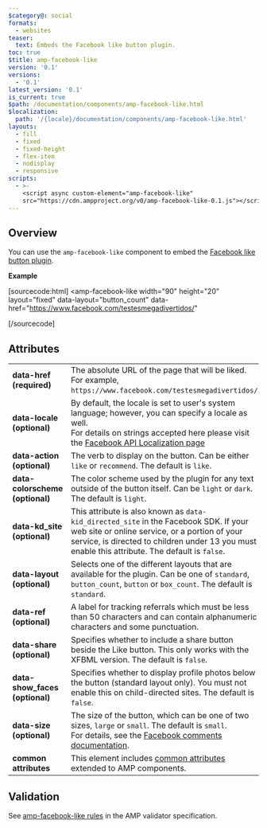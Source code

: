 ```yaml
---
$category@: social
formats:
  - websites
teaser:
  text: Embeds the Facebook like button plugin.
toc: true
$title: amp-facebook-like
version: '0.1'
versions:
  - '0.1'
latest_version: '0.1'
is_current: true
$path: /documentation/components/amp-facebook-like.html
$localization:
  path: '/{locale}/documentation/components/amp-facebook-like.html'
layouts:
  - fill
  - fixed
  - fixed-height
  - flex-item
  - nodisplay
  - responsive
scripts:
  - >-
    <script async custom-element="amp-facebook-like"
    src="https://cdn.ampproject.org/v0/amp-facebook-like-0.1.js"></script>
---
```



<!---
Copyright 2017 The AMP HTML Authors. All Rights Reserved.

Licensed under the Apache License, Version 2.0 (the "License");
you may not use this file except in compliance with the License.
You may obtain a copy of the License at

      http://www.apache.org/licenses/LICENSE-2.0

Unless required by applicable law or agreed to in writing, software
distributed under the License is distributed on an "AS-IS" BASIS,
WITHOUT WARRANTIES OR CONDITIONS OF ANY KIND, either express or implied.
See the License for the specific language governing permissions and
limitations under the License.
-->



## Overview

You can use the `amp-facebook-like` component to embed the [Facebook like button plugin](https://developers.facebook.com/docs/plugins/like-button).

**Example**

[sourcecode:html]
<amp-facebook-like
  width="90"
  height="20"
  layout="fixed"
  data-layout="button_count"
  data-href="https://www.facebook.com/testesmegadivertidos/"
>
</amp-facebook-like>
[/sourcecode]

## Attributes

<table>
  <tr>
    <td width="40%"><strong>data-href (required)</strong></td>
    <td>The absolute URL of the page that will be liked. For example, <code>https://www.facebook.com/testesmegadivertidos/</code>.</td>
  </tr>
  <tr>
    <td width="40%"><strong>data-locale (optional)</strong></td>
    <td>By default, the locale is set to user's system language; however, you can specify a locale as well. <br> For details on strings accepted here please visit the <a href="https://developers.facebook.com/docs/internationalization">Facebook API Localization page</a></td>
  </tr>
  <tr>
    <td width="40%"><strong>data-action (optional)</strong></td>
    <td>The verb to display on the button. Can be either <code>like</code> or <code>recommend</code>. The default is <code>like</code>.</td>
  </tr>
  <tr>
    <td width="40%"><strong>data-colorscheme (optional)</strong></td>
    <td>The color scheme used by the plugin for any text outside of the button itself. Can be <code>light</code> or <code>dark</code>. The default is <code>light</code>.</td>
  </tr>
  <tr>
    <td width="40%"><strong>data-kd_site  (optional)</strong></td>
    <td>This attribute is also known as <code>data-kid_directed_site</code> in the Facebook SDK.
If your web site or online service, or a portion of your service, is directed to children under 13 you must enable this attribute. The default is <code>false</code>.</td>
  </tr>
  <tr>
    <td width="40%"><strong>data-layout (optional)</strong></td>
    <td>Selects one of the different layouts that are available for the plugin. Can be one of <code>standard</code>, <code>button_count</code>, <code>button</code> or <code>box_count</code>. The default is <code>standard</code>.</td>
  </tr>
  <tr>
    <td width="40%"><strong>data-ref (optional)</strong></td>
    <td>A label for tracking referrals which must be less than 50 characters and can contain alphanumeric characters and some punctuation.</td>
  </tr>
  <tr>
    <td width="40%"><strong>data-share (optional)</strong></td>
    <td>Specifies whether to include a share button beside the Like button. This only works with the XFBML version. The default is <code>false</code>.</td>
  </tr>
  <tr>
    <td width="40%"><strong>data-show_faces (optional)</strong></td>
    <td>Specifies whether to display profile photos below the button (standard layout only). You must not enable this on child-directed sites. The default is <code>false</code>.</td>
  </tr>
  <tr>
    <td width="40%"><strong>data-size (optional)</strong></td>
    <td>The size of the button, which can be one of two sizes, <code>large</code> or <code>small</code>. The default is <code>small</code>. <br>For details, see the <a href="https://developers.facebook.com/docs/plugins/like-button#settings">Facebook comments documentation</a>.</td>
  </tr>
  <tr>
    <td width="40%"><strong>common attributes</strong></td>
    <td>This element includes <a href="https://amp.dev/documentation/guides-and-tutorials/learn/common_attributes">common attributes</a> extended to AMP components.</td>
  </tr>
</table>

## Validation

See [amp-facebook-like rules](https://github.com/ampproject/amphtml/blob/master/extensions/amp-facebook-like/validator-amp-facebook-like.protoascii) in the AMP validator specification.